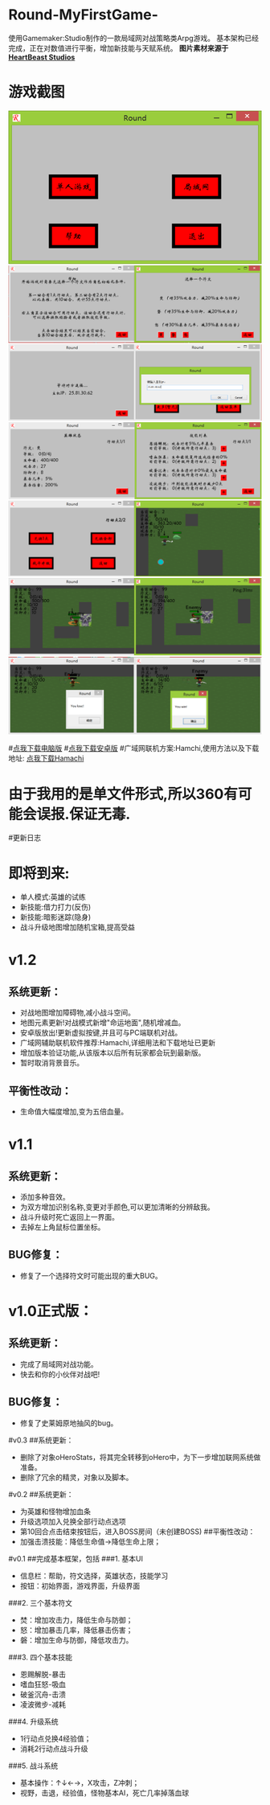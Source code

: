 # Round-MyFirstGame-

使用Gamemaker:Studio制作的一款局域网对战策略类Arpg游戏。
基本架构已经完成，正在对数值进行平衡，增加新技能与天赋系统。
**图片素材来源于 [HeartBeast Studios](http://www.heartbeaststudios.com/)**
# 游戏截图
![主页面](/image/主页面.png)
![帮助界面+单人游戏](/image/帮助界面+单人游戏.png)
![联机界面](/image/联机界面.png)
![状态界面+技能界面.](/image/状态界面+技能界面.png)
![升级界面](/image/升级界面.png)
![战斗界面](/image/战斗界面.png)
![战斗界面3](/image/战斗界面3.png)

#[点我下载电脑版](http://45.58.54.172/game/round/Round_v1.2.0.exe)
#[点我下载安卓版](http://45.58.54.172/game/round/Round_v1.2.0.apk)
#广域网联机方案:Hamchi,使用方法以及下载地址: [点我下载Hamachi](http://45.58.54.172/game/hamachi.zip)
# **由于我用的是单文件形式,所以360有可能会误报.保证无毒.**

#更新日志
# 即将到来:
* 单人模式:英雄的试练
* 新技能:借力打力(反伤)
* 新技能:暗影迷踪(隐身)
* 战斗升级地图增加随机宝箱,提高受益


# v1.2
## 系统更新：
* 对战地图增加障碍物,减小战斗空间。
* 地图元素更新!对战模式新增"命运地面",随机增减血。
* 安卓版放出!更新虚拟按键,并且可与PC端联机对战。
* 广域网辅助联机软件推荐:Hamachi,详细用法和下载地址已更新
* 增加版本验证功能,从该版本以后所有玩家都会玩到最新版。
* 暂时取消背景音乐。
 
## 平衡性改动：
* 生命值大幅度增加,变为五倍血量。


# v1.1
## 系统更新：
* 添加多种音效。
* 为双方增加识别名称,变更对手颜色,可以更加清晰的分辨敌我。
* 战斗升级时死亡返回上一界面。
* 去掉左上角鼠标位置坐标。

## BUG修复：
* 修复了一个选择符文时可能出现的重大BUG。



# v1.0正式版：
## 系统更新：
* 完成了局域网对战功能。
* 快去和你的小伙伴对战吧!
 
## BUG修复：
* 修复了史莱姆原地抽风的bug。


#v0.3
##系统更新：
* 删除了对象oHeroStats，将其完全转移到oHero中，为下一步增加联网系统做准备。
* 删除了冗余的精灵，对象以及脚本。


#v0.2
##系统更新：
* 为英雄和怪物增加血条
* 升级选项加入兑换全部行动点选项
* 第10回合点击结束按钮后，进入BOSS房间（未创建BOSS)
##平衡性改动：
* 加强击溃技能：降低生命值→降低生命上限；


#v0.1
##完成基本框架，包括
###1. 基本UI
* 信息栏：帮助，符文选择，英雄状态，技能学习
* 按钮：初始界面，游戏界面，升级界面

###2. 三个基本符文
* 焚：增加攻击力，降低生命与防御；
* 怒：增加暴击几率，降低暴击伤害；
* 磐：增加生命与防御，降低攻击力。

###3. 四个基本技能
* 恩赐解脱-暴击
* 嗜血狂怒-吸血
* 破釜沉舟-击溃
* 凌波微步-减耗
    
###4. 升级系统
* 1行动点兑换4经验值；
* 消耗2行动点战斗升级
    
###5. 战斗系统
* 基本操作：↑↓←→，X攻击，Z冲刺；
* 视野，击退，经验值，怪物基本AI，死亡几率掉落血球
